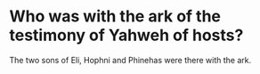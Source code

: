 # Who was with the ark of the testimony of Yahweh of hosts?

The two sons of Eli, Hophni and Phinehas were there with the ark.
